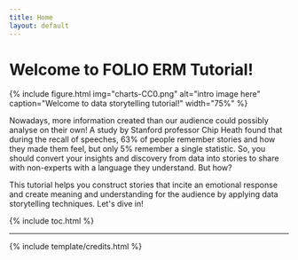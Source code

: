 ```yaml
---
title: Home
layout: default
---
```


# Welcome to FOLIO ERM Tutorial!
{% include figure.html img="charts-CC0.png" alt="intro image here" caption="Welcome to data storytelling tutorial!" width="75%" %}

Nowadays, more information created than our audience could possibly analyse on their own! A study by Stanford professor Chip Heath found that during the recall of speeches, 63% of people remember stories and how they made them feel, but only 5% remember a single statistic. So, you should convert your insights and discovery from data into stories to share with non-experts with a language they understand. But how?


This tutorial helps you construct stories that incite an emotional response and create meaning and understanding for the audience by applying data storytelling techniques. Let's dive in!

{% include toc.html %}

------

{% include template/credits.html %}
